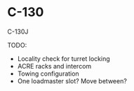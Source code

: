 
# C-130

C-130J


TODO:

- Locality check for turret locking
- ACRE racks and intercom
- Towing configuration
- One loadmaster slot? Move between?
